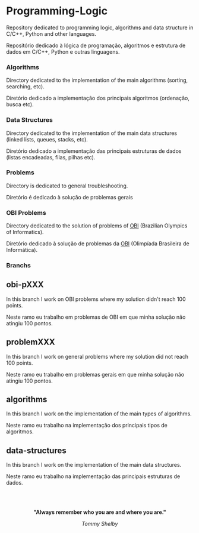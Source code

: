 # Programming-Logic
<p>Repository dedicated to programming logic, algorithms and data structure in C/C++, Python and other languages.</p>
<p>Repositório dedicado à lógica de programação, algoritmos e estrutura de dados em C/C++, Python e outras linguagens.</p>

### Algorithms
<p>Directory dedicated to the implementation of the main algorithms (sorting, searching, etc).</p>
<p>Diretório dedicado a implementação dos principais algoritmos (ordenação, busca etc).</p>

### Data Structures
<p>Directory dedicated to the implementation of the main data structures (linked lists, queues, stacks, etc).</p>
<p>Diretório dedicado a implementação das principais estruturas de dados (listas encadeadas, filas, pilhas etc).</p>

### Problems
<p>Directory is dedicated to general troubleshooting.</p>
<p>Diretório é dedicado à solução de problemas gerais</p>

### OBI Problems
<p>Directory dedicated to the solution of problems of <a href="https://olimpiada.ic.unicamp.br/" target="_blank" rel="noreferrer noopener">OBI</a> (Brazilian Olympics of Informatics).</p>
<p>Diretório dedicado à solução de problemas da <a href="https://olimpiada.ic.unicamp.br/" target="_blank" rel="noreferrer noopener">OBI</a> (Olimpíada Brasileira de Informática).</p>

### Branchs

## obi-pXXX
<p>In this branch I work on OBI problems where my solution didn't reach 100 points.</p>
<p>Neste ramo eu trabalho em problemas de OBI em que minha solução não atingiu 100 pontos.</p>

## problemXXX
<p>In this branch I work on general problems where my solution did not reach 100 points.</p>
<p>Neste ramo eu trabalho em problemas gerais em que minha solução não atingiu 100 pontos.</p>

## algorithms
<p>In this branch I work on the implementation of the main types of algorithms.</p>
<p>Neste ramo eu trabalho na implementação dos principais tipos de algoritmos.</p>

## data-structures
<p>In this branch I work on the implementation of the main data structures.</p>
<p>Neste ramo eu trabalho na implementação das principais estruturas de dados.</p>

<br><br>

<p align="center"><b>"Always remember who you are and where you are."</b></p>
<p align="center"><i>Tommy Shelby</i></p>
